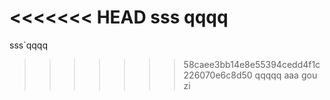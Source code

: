 <<<<<<< HEAD
sss qqqq
=======
sss`qqqq
>>>>>>> 58caee3bb14e8e55394cedd4f1c226070e6c8d50
qqqqq
aaa
gou zi
